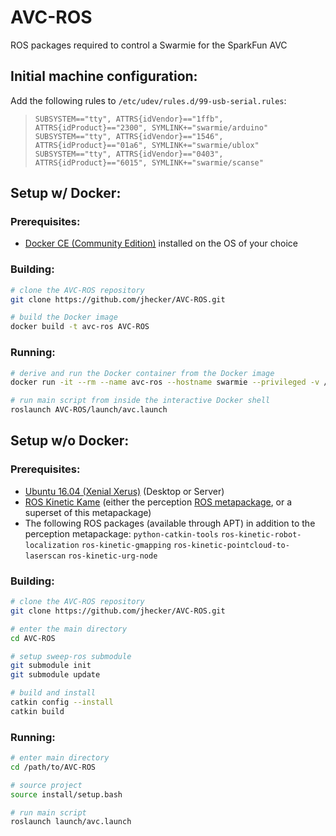 AVC-ROS
==============

ROS packages required to control a Swarmie for the SparkFun AVC

## Initial machine configuration:

Add the following rules to ```/etc/udev/rules.d/99-usb-serial.rules```:
>    ```SUBSYSTEM=="tty", ATTRS{idVendor}=="1ffb", ATTRS{idProduct}=="2300", SYMLINK+="swarmie/arduino"```
>    ```SUBSYSTEM=="tty", ATTRS{idVendor}=="1546", ATTRS{idProduct}=="01a6", SYMLINK+="swarmie/ublox"```
>    ```SUBSYSTEM=="tty", ATTRS{idVendor}=="0403", ATTRS{idProduct}=="6015", SYMLINK+="swarmie/scanse"```

## Setup w/ Docker:

### Prerequisites:

* [Docker CE (Community Edition)](https://docs.docker.com/install/) installed on the OS of your choice

### Building:

```bash
# clone the AVC-ROS repository
git clone https://github.com/jhecker/AVC-ROS.git

# build the Docker image
docker build -t avc-ros AVC-ROS
```

### Running:

```bash
# derive and run the Docker container from the Docker image
docker run -it --rm --name avc-ros --hostname swarmie --privileged -v /dev/swarmie:/dev/swarmie --net=host --add-host swarmie:127.0.1.1 avc-ros

# run main script from inside the interactive Docker shell
roslaunch AVC-ROS/launch/avc.launch
```


## Setup w/o Docker:

### Prerequisites:

* [Ubuntu 16.04 (Xenial Xerus)](http://releases.ubuntu.com/16.04/) (Desktop or Server)
* [ROS Kinetic Kame](http://wiki.ros.org/kinetic/Installation/Ubuntu) (either the perception [ROS metapackage](http://www.ros.org/reps/rep-0142.html), or a superset of this metapackage)
* The following ROS packages (available through APT) in addition to the perception metapackage:
    ```python-catkin-tools```
    ```ros-kinetic-robot-localization```
    ```ros-kinetic-gmapping```
    ```ros-kinetic-pointcloud-to-laserscan```
    ```ros-kinetic-urg-node```

### Building:

```bash
# clone the AVC-ROS repository
git clone https://github.com/jhecker/AVC-ROS.git

# enter the main directory
cd AVC-ROS

# setup sweep-ros submodule
git submodule init
git submodule update

# build and install
catkin config --install
catkin build
```

### Running:

```bash
# enter main directory
cd /path/to/AVC-ROS

# source project
source install/setup.bash

# run main script
roslaunch launch/avc.launch
```
